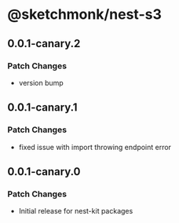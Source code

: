# @sketchmonk/nest-s3

## 0.0.1-canary.2

### Patch Changes

- version bump

## 0.0.1-canary.1

### Patch Changes

- fixed issue with import throwing endpoint error

## 0.0.1-canary.0

### Patch Changes

- Initial release for nest-kit packages
